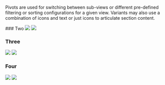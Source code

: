Pivots are used for switching between sub-views or different pre-defined filtering or sorting configurations for a given view. Variants may also use a combination of icons and text or just icons to articulate section content.

<DisplayToggle onText="Dark" offText="Light" label="Theme Switcher">
### Two

<img className="off" src="https://static2.sharepointonline.com/files/fabric/fabric-website/images/controls/ios/updated/img_pivot_03_twosegments_light.png?text=LightMode" />
<img className="on" src="https://static2.sharepointonline.com/files/fabric/fabric-website/images/controls/ios/updated/img_pivot_03_twosegments_dark.png?text=DarkMode" />

### Three

<img className="off" src="https://static2.sharepointonline.com/files/fabric/fabric-website/images/controls/ios/updated/img_pivot_02_threesegments_light.png?text=LightMode" />
<img className="on" src="https://static2.sharepointonline.com/files/fabric/fabric-website/images/controls/ios/updated/img_pivot_02_threesegments_dark.png?text=DarkMode" />

### Four

<img className="off" src="https://static2.sharepointonline.com/files/fabric/fabric-website/images/controls/ios/updated/img_pivot_01_foursegments_light.png?text=LightMode" />
<img className="on" src="https://static2.sharepointonline.com/files/fabric/fabric-website/images/controls/ios/updated/img_pivot_01_foursegments_dark.png?text=DarkMode" />

</DisplayToggle>
